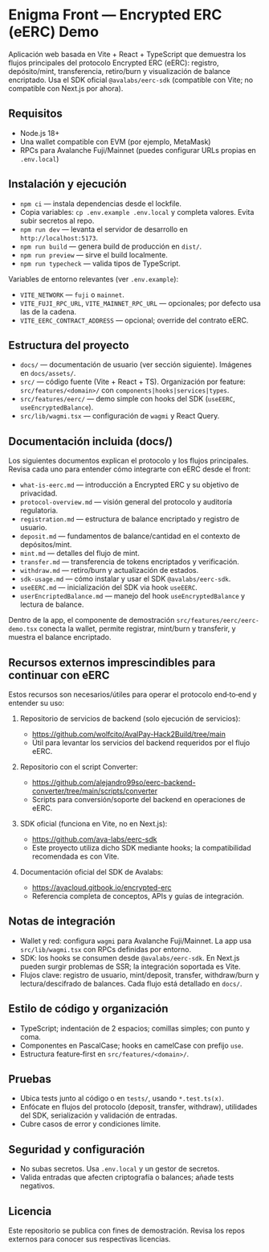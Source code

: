# Enigma Front — Encrypted ERC (eERC) Demo

Aplicación web basada en Vite + React + TypeScript que demuestra los flujos principales del protocolo Encrypted ERC (eERC): registro, depósito/mint, transferencia, retiro/burn y visualización de balance encriptado. Usa el SDK oficial `@avalabs/eerc-sdk` (compatible con Vite; no compatible con Next.js por ahora).

## Requisitos
- Node.js 18+
- Una wallet compatible con EVM (por ejemplo, MetaMask)
- RPCs para Avalanche Fuji/Mainnet (puedes configurar URLs propias en `.env.local`)

## Instalación y ejecución
- `npm ci` — instala dependencias desde el lockfile.
- Copia variables: `cp .env.example .env.local` y completa valores. Evita subir secretos al repo.
- `npm run dev` — levanta el servidor de desarrollo en `http://localhost:5173`.
- `npm run build` — genera build de producción en `dist/`.
- `npm run preview` — sirve el build localmente.
- `npm run typecheck` — valida tipos de TypeScript.

Variables de entorno relevantes (ver `.env.example`):
- `VITE_NETWORK` — `fuji` o `mainnet`.
- `VITE_FUJI_RPC_URL`, `VITE_MAINNET_RPC_URL` — opcionales; por defecto usa las de la cadena.
- `VITE_EERC_CONTRACT_ADDRESS` — opcional; override del contrato eERC.

## Estructura del proyecto
- `docs/` — documentación de usuario (ver sección siguiente). Imágenes en `docs/assets/`.
- `src/` — código fuente (Vite + React + TS). Organización por feature: `src/features/<domain>/` con `components|hooks|services|types`.
- `src/features/eerc/` — demo simple con hooks del SDK (`useEERC`, `useEncryptedBalance`).
- `src/lib/wagmi.tsx` — configuración de `wagmi` y React Query.

## Documentación incluida (docs/)
Los siguientes documentos explican el protocolo y los flujos principales. Revisa cada uno para entender cómo integrarte con eERC desde el front:
- `what-is-eerc.md` — introducción a Encrypted ERC y su objetivo de privacidad.
- `protocol-overview.md` — visión general del protocolo y auditoría regulatoria.
- `registration.md` — estructura de balance encriptado y registro de usuario.
- `deposit.md` — fundamentos de balance/cantidad en el contexto de depósitos/mint.
- `mint.md` — detalles del flujo de mint.
- `transfer.md` — transferencia de tokens encriptados y verificación.
- `withdraw.md` — retiro/burn y actualización de estados.
- `sdk-usage.md` — cómo instalar y usar el SDK `@avalabs/eerc-sdk`.
- `useEERC.md` — inicialización del SDK via hook `useEERC`.
- `userEncriptedBalance.md` — manejo del hook `useEncryptedBalance` y lectura de balance.

Dentro de la app, el componente de demostración `src/features/eerc/eerc-demo.tsx` conecta la wallet, permite registrar, mint/burn y transferir, y muestra el balance encriptado.

## Recursos externos imprescindibles para continuar con eERC
Estos recursos son necesarios/útiles para operar el protocolo end‑to‑end y entender su uso:

1. Repositorio de servicios de backend (solo ejecución de servicios):
   - https://github.com/wolfcito/AvalPay-Hack2Build/tree/main
   - Útil para levantar los servicios del backend requeridos por el flujo eERC.

2. Repositorio con el script Converter:
   - https://github.com/alejandro99so/eerc-backend-converter/tree/main/scripts/converter
   - Scripts para conversión/soporte del backend en operaciones de eERC.

3. SDK oficial (funciona en Vite, no en Next.js):
   - https://github.com/ava-labs/eerc-sdk
   - Este proyecto utiliza dicho SDK mediante hooks; la compatibilidad recomendada es con Vite.

4. Documentación oficial del SDK de Avalabs:
   - https://avacloud.gitbook.io/encrypted-erc
   - Referencia completa de conceptos, APIs y guías de integración.

## Notas de integración
- Wallet y red: configura `wagmi` para Avalanche Fuji/Mainnet. La app usa `src/lib/wagmi.tsx` con RPCs definidas por entorno.
- SDK: los hooks se consumen desde `@avalabs/eerc-sdk`. En Next.js pueden surgir problemas de SSR; la integración soportada es Vite.
- Flujos clave: registro de usuario, mint/deposit, transfer, withdraw/burn y lectura/descifrado de balances. Cada flujo está detallado en `docs/`.

## Estilo de código y organización
- TypeScript; indentación de 2 espacios; comillas simples; con punto y coma.
- Componentes en PascalCase; hooks en camelCase con prefijo `use`.
- Estructura feature‑first en `src/features/<domain>/`.

## Pruebas
- Ubica tests junto al código o en `tests/`, usando `*.test.ts(x)`.
- Enfócate en flujos del protocolo (deposit, transfer, withdraw), utilidades del SDK, serialización y validación de entradas.
- Cubre casos de error y condiciones límite.

## Seguridad y configuración
- No subas secretos. Usa `.env.local` y un gestor de secretos.
- Valida entradas que afecten criptografía o balances; añade tests negativos.

## Licencia
Este repositorio se publica con fines de demostración. Revisa los repos externos para conocer sus respectivas licencias.

